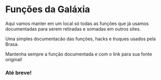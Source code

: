 # Funções da Galáxia

Aqui vamos manter em um local só todas as funções que já usamos documentadas para serem retiradas e somadas em outros sites.

Uma simples documentacão das funções, hacks e truques usados pela Brasa.

Mantenha sempre a função documentada e com o link para sua fonte original!

### Até breve!
